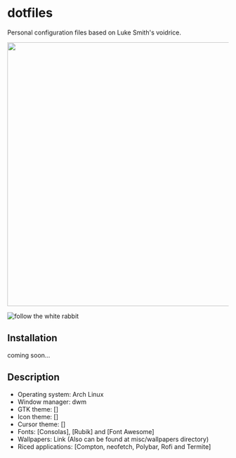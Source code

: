 # dotfiles

Personal configuration files based on Luke Smith's voidrice.


<p align="center">
	<img width="1200" height="600" src=".local/share/wall.gif">
</p>

![follow the white rabbit](.local/share/wall.gif)
## Installation

coming soon...

## Description


-    Operating system: Arch Linux
-    Window manager: dwm
-    GTK theme: []
-    Icon theme: []
-    Cursor theme: []
-    Fonts: [Consolas], [Rubik] and [Font Awesome]
-    Wallpapers: Link (Also can be found at misc/wallpapers directory)
-    Riced applications: [Compton, neofetch, Polybar, Rofi and Termite]
